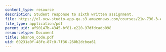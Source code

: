 ```yaml
---
content_type: resource
description: Student response to sixth written assignment.
file: https://ol-ocw-studio-app-qa.s3.amazonaws.com/courses/21w-730-3-expository-writing-autobiography-theory-and-practice-spring-2001/60231a0f48fe87c07f36260b2dcbea61_6banon_code.pdf
file_type: application/pdf
parent_uid: af90147b-4345-bf81-e220-97dfdcadb098
resourcetype: Document
title: 6banon_code.pdf
uid: 60231a0f-48fe-87c0-7f36-260b2dcbea61
---
```

